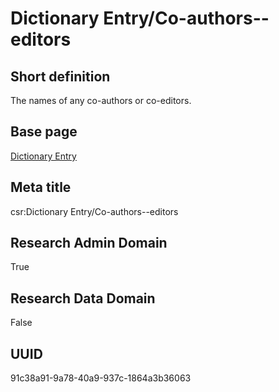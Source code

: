 # Dictionary Entry/Co-authors--editors
## Short definition
The names of any co-authors or co-editors.
## Base page
[Dictionary Entry](https://github.com/EuroCRIS/CASRAI-Dictionairies/blob/main/Objects/Dictionary%20Entry.md)
## Meta title
csr:Dictionary Entry/Co-authors--editors
## Research Admin Domain
True
## Research Data Domain
False
## UUID
91c38a91-9a78-40a9-937c-1864a3b36063
